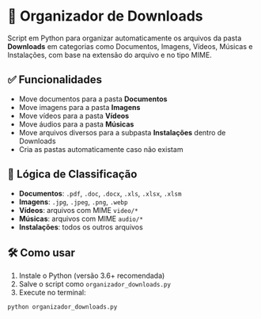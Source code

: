 # 📁 Organizador de Downloads

Script em Python para organizar automaticamente os arquivos da pasta **Downloads** em categorias como Documentos, Imagens, Vídeos, Músicas e Instalações, com base na extensão do arquivo e no tipo MIME.

## ✅ Funcionalidades

- Move documentos para a pasta **Documentos**
- Move imagens para a pasta **Imagens**
- Move vídeos para a pasta **Vídeos**
- Move áudios para a pasta **Músicas**
- Move arquivos diversos para a subpasta **Instalações** dentro de Downloads
- Cria as pastas automaticamente caso não existam

## 🧠 Lógica de Classificação

- **Documentos**: `.pdf`, `.doc`, `.docx`, `.xls`, `.xlsx`, `.xlsm`
- **Imagens**: `.jpg`, `.jpeg`, `.png`, `.webp`
- **Vídeos**: arquivos com MIME `video/*`
- **Músicas**: arquivos com MIME `audio/*`
- **Instalações**: todos os outros arquivos

## 🛠️ Como usar

1. Instale o Python (versão 3.6+ recomendada)
2. Salve o script como `organizador_downloads.py`
3. Execute no terminal:

```bash
python organizador_downloads.py
